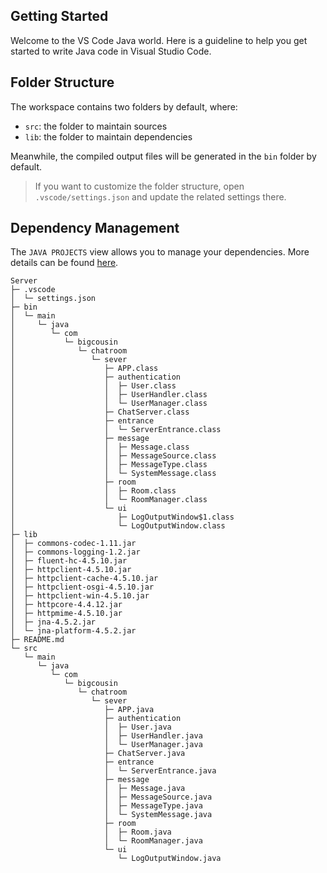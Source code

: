 ## Getting Started

Welcome to the VS Code Java world. Here is a guideline to help you get started to write Java code in Visual Studio Code.

## Folder Structure

The workspace contains two folders by default, where:

- `src`: the folder to maintain sources
- `lib`: the folder to maintain dependencies

Meanwhile, the compiled output files will be generated in the `bin` folder by default.

> If you want to customize the folder structure, open `.vscode/settings.json` and update the related settings there.

## Dependency Management

The `JAVA PROJECTS` view allows you to manage your dependencies. More details can be found [here](https://github.com/microsoft/vscode-java-dependency#manage-dependencies).

```
Server
├─ .vscode
│  └─ settings.json
├─ bin
│  └─ main
│     └─ java
│        └─ com
│           └─ bigcousin
│              └─ chatroom
│                 └─ sever
│                    ├─ APP.class
│                    ├─ authentication
│                    │  ├─ User.class
│                    │  ├─ UserHandler.class
│                    │  └─ UserManager.class
│                    ├─ ChatServer.class
│                    ├─ entrance
│                    │  └─ ServerEntrance.class
│                    ├─ message
│                    │  ├─ Message.class
│                    │  ├─ MessageSource.class
│                    │  ├─ MessageType.class
│                    │  └─ SystemMessage.class
│                    ├─ room
│                    │  ├─ Room.class
│                    │  └─ RoomManager.class
│                    └─ ui
│                       ├─ LogOutputWindow$1.class
│                       └─ LogOutputWindow.class
├─ lib
│  ├─ commons-codec-1.11.jar
│  ├─ commons-logging-1.2.jar
│  ├─ fluent-hc-4.5.10.jar
│  ├─ httpclient-4.5.10.jar
│  ├─ httpclient-cache-4.5.10.jar
│  ├─ httpclient-osgi-4.5.10.jar
│  ├─ httpclient-win-4.5.10.jar
│  ├─ httpcore-4.4.12.jar
│  ├─ httpmime-4.5.10.jar
│  ├─ jna-4.5.2.jar
│  └─ jna-platform-4.5.2.jar
├─ README.md
└─ src
   └─ main
      └─ java
         └─ com
            └─ bigcousin
               └─ chatroom
                  └─ sever
                     ├─ APP.java
                     ├─ authentication
                     │  ├─ User.java
                     │  ├─ UserHandler.java
                     │  └─ UserManager.java
                     ├─ ChatServer.java
                     ├─ entrance
                     │  └─ ServerEntrance.java
                     ├─ message
                     │  ├─ Message.java
                     │  ├─ MessageSource.java
                     │  ├─ MessageType.java
                     │  └─ SystemMessage.java
                     ├─ room
                     │  ├─ Room.java
                     │  └─ RoomManager.java
                     └─ ui
                        └─ LogOutputWindow.java

```